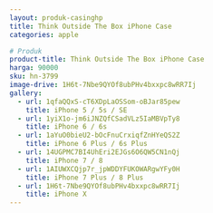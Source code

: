 ```yaml
---
layout: produk-casinghp
title: Think Outside The Box iPhone Case
categories: apple

# Produk
product-title: Think Outside The Box iPhone Case
harga: 90000
sku: hn-3799
image-drive: 1H6t-7Nbe9QYOf8ubPHv4bxxpc8wRR7Ij
gallery:
  - url: 1qfaQQxS-cT6XDpLaOSSom-oBJar85pew
    title: iPhone 5 / 5s / SE
  - url: 1yiX1o-jm6iJNZQfCSadVLz5IaMBVpTy8
    title: iPhone 6 / 6s
  - url: 1aYuO0bieU2-bOcFnuCrxiqfZnHYeQS2Z
    title: iPhone 6 Plus / 6s Plus
  - url: 14UGPMC7BI4UhEri2EJGs6O6QW5CN1nQj
    title: iPhone 7 / 8
  - url: 1AIUWXCQjp7r_jpWDDYFUKOWARgwYFy0H
    title: iPhone 7 Plus / 8 Plus
  - url: 1H6t-7Nbe9QYOf8ubPHv4bxxpc8wRR7Ij
    title: iPhone X
---
```

